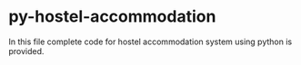 # py-hostel-accommodation
 In this file complete code for hostel accommodation system using python is provided.
